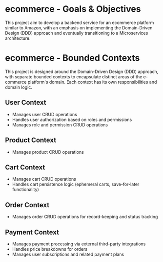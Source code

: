 # ecommerce - Goals & Objectives

This project aim to develop a backend service for an ecommerce platform similar to Amazon, with an emphasis on implementing the Domain-Driven Design (DDD) approach and eventually transitioning to a Microservices architecture.

# ecommerce - Bounded Contexts

This project is designed around the Domain-Driven Design (DDD) approach, with separate bounded contexts to encapsulate distinct areas of the e-commerce platform's domain. Each context has its own responsibilities and domain logic.

## **User Context**
- Manages user CRUD operations
- Handles user authorization based on roles and permissions
- Manages role and permission CRUD operations

## **Product Context**
- Manages product CRUD operations

## **Cart Context**
- Manages cart CRUD operations
- Handles cart persistence logic (ephemeral carts, save-for-later functionality)

## **Order Context**
- Manages order CRUD operations for record-keeping and status tracking

## **Payment Context**
- Manages payment processing via external third-party integrations
- Handles price breakdowns for orders
- Manages user subscriptions and related payment plans
